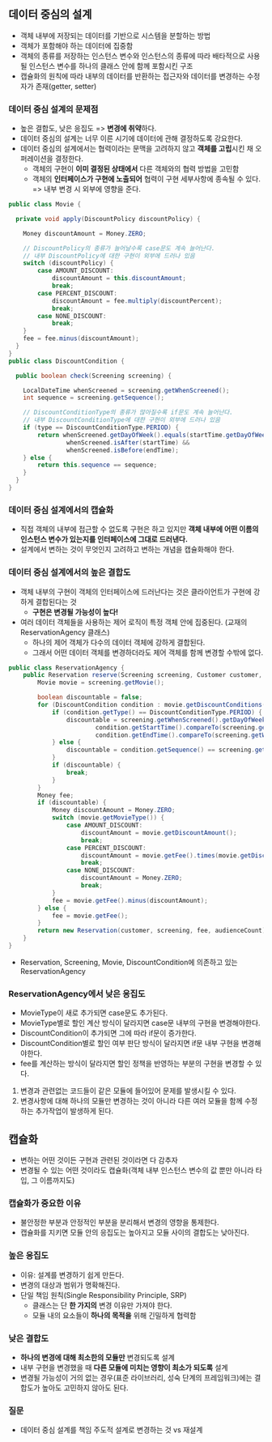 ## 데이터 중심의 설계
- 객체 내부에 저장되는 데이터를 기반으로 시스템을 분할하는 방법
- 객체가 포함해야 하는 데이터에 집중함
- 객체의 종류를 저장하는 인스턴스 변수와 인스턴스의 종류에 따라 배타적으로 사용될 인스턴스 변수를 하나의 클래스 안에 함께 포함시킨 구조
- 캡슐화의 원칙에 따라 내부의 데이터를 반환하는 접근자와 데이터를 변경하는 수정자가 존재(getter, setter)

### 데이터 중심 설계의 문제점
- 높은 결합도, 낮은 응집도 => **변경에 취약**하다.
- 데이터 중심의 설계는 너무 이른 시기에 데이터에 관해 결정하도록 강요한다.
- 데이터 중심의 설계에서는 협력이라는 문맥을 고려하지 않고 **객체를 고립**시킨 채 오퍼레이션을 결정한다.
  - 객체의 구현이 **이미 결정된 상태에서** 다른 객체와의 협력 방법을 고민함
  - 객체의 **인터페이스가 구현에 노출되어** 협력이 구현 세부사항에 종속될 수 있다. => 내부 변경 시 외부에 영향을 준다.

```java
public class Movie {

  private void apply(DiscountPolicy discountPolicy) {

    Money discountAmount = Money.ZERO;

    // DiscountPolicy의 종류가 늘어날수록 case문도 계속 늘어난다.
    // 내부 DiscountPolicy에 대한 구현이 외부에 드러나 있음
    switch (discountPolicy) {
        case AMOUNT_DISCOUNT:
            discountAmount = this.discountAmount;
            break;
        case PERCENT_DISCOUNT:
            discountAmount = fee.multiply(discountPercent);
            break;
        case NONE_DISCOUNT:
            break;
    }
    fee = fee.minus(discountAmount);
  }
}
public class DiscountCondition {

  public boolean check(Screening screening) {

    LocalDateTime whenScreened = screening.getWhenScreened();
    int sequence = screening.getSequence();

    // DiscountConditionType의 종류가 많아질수록 if문도 계속 늘어난다.
    // 내부 DiscountConditionType에 대한 구현이 외부에 드러나 있음
    if (type == DiscountConditionType.PERIOD) {
        return whenScreened.getDayOfWeek().equals(startTime.getDayOfWeek()) &&
                whenScreened.isAfter(startTime) &&
                whenScreened.isBefore(endTime);
    } else {
        return this.sequence == sequence;
    }
  }
}
```
### 데이터 중심 설계에서의 캡슐화
  - 직접 객체의 내부에 접근할 수 없도록 구현은 하고 있지만 **객체 내부에 어떤 이름의 인스턴스 변수가 있는지를 인터페이스에 그대로 드러낸다.**
  - 설계에서 변하는 것이 무엇인지 고려하고 변하는 개념을 캡슐화해야 한다.


### 데이터 중심 설계에서의 높은 결합도
- 객체 내부의 구현이 객체의 인터페이스에 드러난다는 것은 클라이언트가 구현에 강하게 결합된다는 것
  - **구현은 변경될 가능성이 높다!**
- 여러 데이터 객체들을 사용하는 제어 로직이 특정 객체 안에 집중된다. (교재의 ReservationAgency 클래스)
  - 하나의 제어 객체가 다수의 데이터 객체에 강하게 결합된다.
  - 그래서 어떤 데이터 객체를 변경하더라도 제어 객체를 함께 변경할 수밖에 없다.

```java
public class ReservationAgency {
    public Reservation reserve(Screening screening, Customer customer, int audienceCount) {
        Movie movie = screening.getMovie();

        boolean discountable = false;
        for (DiscountCondition condition : movie.getDiscountConditions()) {
            if (condition.getType() == DiscountConditionType.PERIOD) {
                discountable = screening.getWhenScreened().getDayOfWeek().equals(condition.getDayOfWeek()) &&
                        condition.getStartTime().compareTo(screening.getWhenScreened().toLocalTime()) <= 0 &&
                        condition.getEndTime().compareTo(screening.getWhenScreened().toLocalTime()) >= 0;
            } else {
                discountable = condition.getSequence() == screening.getSequence();
            }
            if (discountable) {
                break;
            }
        }
        Money fee;
        if (discountable) {
            Money discountAmount = Money.ZERO;
            switch (movie.getMovieType()) {
                case AMOUNT_DISCOUNT:
                    discountAmount = movie.getDiscountAmount();
                    break;
                case PERCENT_DISCOUNT:
                    discountAmount = movie.getFee().times(movie.getDiscountPercent());
                    break;
                case NONE_DISCOUNT:
                    discountAmount = Money.ZERO;
                    break;
            }
            fee = movie.getFee().minus(discountAmount);
        } else {
            fee = movie.getFee();
        }
        return new Reservation(customer, screening, fee, audienceCount);
    }
}
```
- Reservation, Screening, Movie, DiscountCondition에 의존하고 있는 ReservationAgency

### ReservationAgency에서 낮은 응집도
- MovieType이 새로 추가되면 case문도 추가된다.
- MovieType별로 할인 계산 방식이 달라지면 case문 내부의 구현을 변경해야한다.
- DiscountCondition이 추가되면 그에 따라 if문이 증가한다.
- DiscountCondition별로 할인 여부 판단 방식이 달라지면 if문 내부 구현을 변경해야한다.
- fee를 계산하는 방식이 달라지면 할인 정책을 반영하는 부분의 구현을 변경할 수 있다.

1. 변경과 관련없는 코드들이 같은 모듈에 들어있어 문제를 발생시킬 수 있다.
2. 변경사항에 대해 하나의 모듈만 변경하는 것이 아니라 다른 여러 모듈을 함께 수정하는 추가작업이 발생하게 된다.

## 캡슐화
- 변하는 어떤 것이든 구현과 관련된 것이라면 다 감추자
- 변경될 수 있는 어떤 것이라도 캡슐화(객체 내부 인스턴스 변수의 값 뿐만 아니라 타입, 그 이름까지도)

### 캡슐화가 중요한 이유
- 불안정한 부분과 안정적인 부분을 분리해서 변경의 영향을 통제한다.
- 캡슐화를 지키면 모듈 안의 응집도는 높아지고 모듈 사이의 결합도는 낮아진다.

### 높은 응집도
- 이유: 설계를 변경하기 쉽게 만든다.
- 변경의 대상과 범위가 명확해진다.
- 단일 책임 원칙(Single Responsibility Principle, SRP)
  - 클래스는 단 **한 가지의** 변경 이유만 가져야 한다.
  - 모듈 내의 요소들이 **하나의 목적을** 위해 긴밀하게 협력함

### 낮은 결합도
- **하나의 변경에 대해 최소한의 모듈만** 변경되도록 설계
- 내부 구현을 변경했을 때 **다른 모듈에 미치는 영향이 최소가 되도록** 설계
- 변경될 가능성이 거의 없는 경우(표준 라이브러리, 성숙 단계의 프레임워크)에는 결합도가 높아도 고민하지 않아도 된다.

### 질문
- 데이터 중심 설계를 책임 주도적 설계로 변경하는 것 vs 재설계
